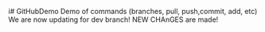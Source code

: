 i# GitHubDemo
Demo of commands (branches, pull, push,commit, add, etc)
We are now updating for dev branch! 
NEW CHAnGES are made!



